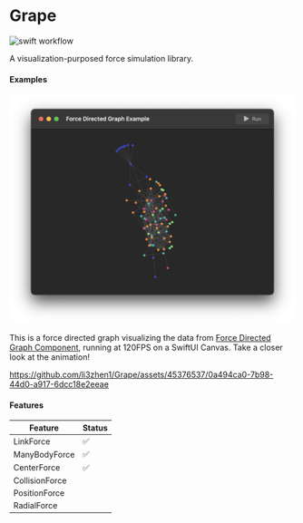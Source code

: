 # Grape

![swift workflow](https://github.com/li3zhen1/Grape/actions/workflows/swift.yml/badge.svg)


A visualization-purposed force simulation library.


#### Examples

![Force Directed Graph](./Assets/ForceDirectedGraph.png)


This is a force directed graph visualizing the data from [Force Directed Graph Component](https://observablehq.com/@d3/force-directed-graph-component), running at 120FPS on a SwiftUI Canvas. Take a closer look at the animation!

https://github.com/li3zhen1/Grape/assets/45376537/0a494ca0-7b98-44d0-a917-6dcc18e2eeae




#### Features

| Feature | Status |
| --- | --- |
| LinkForce | ✅ |
| ManyBodyForce | ✅ |
| CenterForce | ✅ |
| CollisionForce |  |
| PositionForce |  |
| RadialForce |  |
